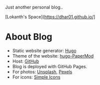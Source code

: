 Just another personal blog..


[Lokanth's Space](https://dhar01.github.io/]



# About Blog

- Static website generator: [Hugo](https://gohugo.io/)
- Theme of the website: [hugo-PaperMod](https://github.com/adityatelange/hugo-PaperMod)
- Host: [GitHub](https://github.com/Dhar01/dhar01.github.io)
- Blog is deployed with GitHub Pages.
- For photos: [Unsplash](https://unsplash.com/), [Pexels](https://www.pexels.com/)
- For icons: [Simple Icons](https://simpleicons.org/)
